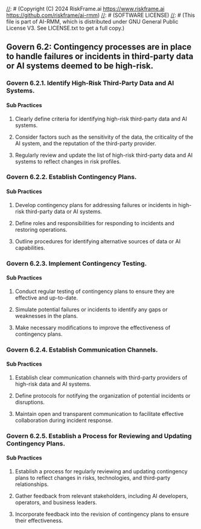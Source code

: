 [//]: # (COPYRIGHT)
[//]: # (RiskFrame.ai - AI Risk Management and Resilience Framework)
[//]: # (Copyright (C) 2024 RiskFrame.ai https://www.riskframe.ai https://github.com/riskframe/ai-rmm)
[//]: # (SOFTWARE LICENSE)
[//]: # (This file is part of AI-RMM, which is distributed under GNU General Public License V3. See LICENSE.txt to get a full copy.)
    
## Govern 6.2: Contingency processes are in place to handle failures or incidents in third-party data or AI systems deemed to be high-risk.

### Govern 6.2.1. Identify High-Risk Third-Party Data and AI Systems.

#### Sub Practices

1. Clearly define criteria for identifying high-risk third-party data and AI systems.

2. Consider factors such as the sensitivity of the data, the criticality of the AI system, and the reputation of the third-party provider.

3. Regularly review and update the list of high-risk third-party data and AI systems to reflect changes in risk profiles.

### Govern 6.2.2. Establish Contingency Plans.

#### Sub Practices

1. Develop contingency plans for addressing failures or incidents in high-risk third-party data or AI systems.

2. Define roles and responsibilities for responding to incidents and restoring operations.

3. Outline procedures for identifying alternative sources of data or AI capabilities.

### Govern 6.2.3. Implement Contingency Testing.

#### Sub Practices

1. Conduct regular testing of contingency plans to ensure they are effective and up-to-date.

2. Simulate potential failures or incidents to identify any gaps or weaknesses in the plans.

3. Make necessary modifications to improve the effectiveness of contingency plans.

### Govern 6.2.4. Establish Communication Channels.

#### Sub Practices

1. Establish clear communication channels with third-party providers of high-risk data and AI systems.

2. Define protocols for notifying the organization of potential incidents or disruptions.

3. Maintain open and transparent communication to facilitate effective collaboration during incident response.

### Govern 6.2.5. Establish a Process for Reviewing and Updating Contingency Plans.

#### Sub Practices

1. Establish a process for regularly reviewing and updating contingency plans to reflect changes in risks, technologies, and third-party relationships.

2. Gather feedback from relevant stakeholders, including AI developers, operators, and business leaders.

3. Incorporate feedback into the revision of contingency plans to ensure their effectiveness.

